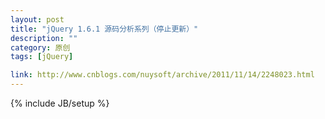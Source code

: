 ```yaml
---
layout: post
title: "jQuery 1.6.1 源码分析系列（停止更新）"
description: ""
category: 原创
tags: [jQuery]

link: http://www.cnblogs.com/nuysoft/archive/2011/11/14/2248023.html
---
```

{% include JB/setup %}
